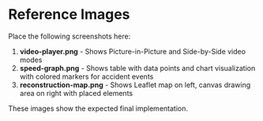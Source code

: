 # Reference Images

Place the following screenshots here:

1. **video-player.png** - Shows Picture-in-Picture and Side-by-Side video modes
2. **speed-graph.png** - Shows table with data points and chart visualization with colored markers for accident events
3. **reconstruction-map.png** - Shows Leaflet map on left, canvas drawing area on right with placed elements

These images show the expected final implementation.
